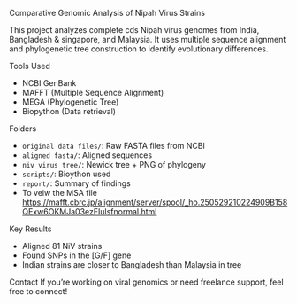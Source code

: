 Comparative Genomic Analysis of Nipah Virus Strains

This project analyzes complete cds Nipah virus genomes from India, Bangladesh & singapore, and Malaysia. It uses multiple sequence alignment and phylogenetic tree construction to identify evolutionary differences.

 Tools Used
- NCBI GenBank
- MAFFT (Multiple Sequence Alignment)
- MEGA (Phylogenetic Tree)
- Biopython (Data retrieval)

 Folders
- `original data files/`: Raw FASTA files from NCBI
- `aligned fasta/`: Aligned sequences
- `niv virus tree/`: Newick tree + PNG of phylogeny
- `scripts/`: Bioython used
- `report/`: Summary of findings
- To veiw the MSA file https://mafft.cbrc.jp/alignment/server/spool/_ho.250529210224909B158QExw6OKMJa03ezFIulsfnormal.html   


 Key Results
- Aligned 81 NiV strains
- Found SNPs in the [G/F] gene
- Indian strains are closer to Bangladesh than Malaysia in tree

 Contact
If you’re working on viral genomics or need freelance support, feel free to connect!




